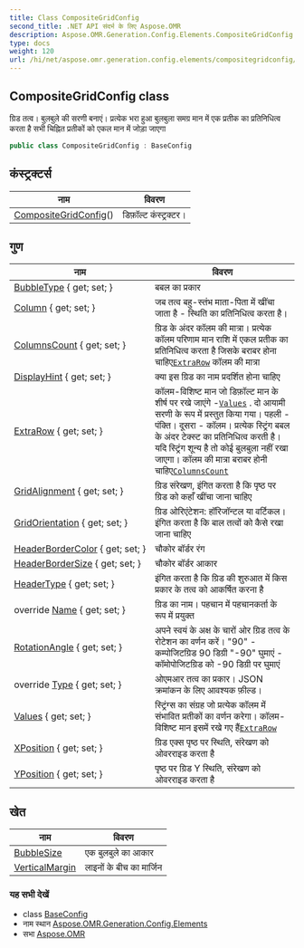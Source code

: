 ```yaml
---
title: Class CompositeGridConfig
second_title: .NET API संदर्भ के लिए Aspose.OMR
description: Aspose.OMR.Generation.Config.Elements.CompositeGridConfig कक्ष. ग्रड तत्व बुलबुले क सरण बनएं प्रत्येक भर हुआ बुलबुल समग्र मन में एक प्रतक क प्रतनधत्व करत है सभ चह्नत प्रतकं क एकल मन में जड़ जएग
type: docs
weight: 120
url: /hi/net/aspose.omr.generation.config.elements/compositegridconfig/
---
```

## CompositeGridConfig class

ग्रिड तत्व। बुलबुले की सरणी बनाएं। प्रत्येक भरा हुआ बुलबुला समग्र मान में एक प्रतीक का प्रतिनिधित्व करता है सभी चिह्नित प्रतीकों को एकल मान में जोड़ा जाएगा

```csharp
public class CompositeGridConfig : BaseConfig
```

## कंस्ट्रक्टर्स

| नाम | विवरण |
| --- | --- |
| [CompositeGridConfig](compositegridconfig/)() | डिफ़ॉल्ट कंस्ट्रक्टर। |

## गुण

| नाम | विवरण |
| --- | --- |
| [BubbleType](../../aspose.omr.generation.config.elements/compositegridconfig/bubbletype/) { get; set; } | बबल का प्रकार |
| [Column](../../aspose.omr.generation.config.elements/compositegridconfig/column/) { get; set; } | जब तत्व बहु-स्तंभ माता-पिता में खींचा जाता है - स्थिति का प्रतिनिधित्व करता है। |
| [ColumnsCount](../../aspose.omr.generation.config.elements/compositegridconfig/columnscount/) { get; set; } | ग्रिड के अंदर कॉलम की मात्रा। प्रत्येक कॉलम परिणाम मान राशि में एकल प्रतीक का प्रतिनिधित्व करता है जिसके बराबर होना चाहिए[`ExtraRow`](./extrarow/) कॉलम की मात्रा |
| [DisplayHint](../../aspose.omr.generation.config.elements/compositegridconfig/displayhint/) { get; set; } | क्या इस ग्रिड का नाम प्रदर्शित होना चाहिए |
| [ExtraRow](../../aspose.omr.generation.config.elements/compositegridconfig/extrarow/) { get; set; } | कॉलम-विशिष्ट मान जो डिफ़ॉल्ट मान के शीर्ष पर रखे जाएंगे -[`Values`](./values/) . दो आयामी सरणी के रूप में प्रस्तुत किया गया। पहली - पंक्ति। दूसरा - कॉलम। प्रत्येक स्ट्रिंग बबल के अंदर टेक्स्ट का प्रतिनिधित्व करती है। यदि स्ट्रिंग शून्य है तो कोई बुलबुला नहीं रखा जाएगा। कॉलम की मात्रा बराबर होनी चाहिए[`ColumnsCount`](./columnscount/) |
| [GridAlignment](../../aspose.omr.generation.config.elements/compositegridconfig/gridalignment/) { get; set; } | ग्रिड संरेखण, इंगित करता है कि पृष्ठ पर ग्रिड को कहाँ खींचा जाना चाहिए |
| [GridOrientation](../../aspose.omr.generation.config.elements/compositegridconfig/gridorientation/) { get; set; } | ग्रिड ओरिएंटेशन: हॉरिजॉन्टल या वर्टिकल। इंगित करता है कि बाल तत्वों को कैसे रखा जाना चाहिए |
| [HeaderBorderColor](../../aspose.omr.generation.config.elements/compositegridconfig/headerbordercolor/) { get; set; } | चौकोर बॉर्डर रंग |
| [HeaderBorderSize](../../aspose.omr.generation.config.elements/compositegridconfig/headerbordersize/) { get; set; } | चौकोर बॉर्डर आकार |
| [HeaderType](../../aspose.omr.generation.config.elements/compositegridconfig/headertype/) { get; set; } | इंगित करता है कि ग्रिड की शुरुआत में किस प्रकार के तत्व को आकर्षित करना है |
| override [Name](../../aspose.omr.generation.config.elements/compositegridconfig/name/) { get; set; } | ग्रिड का नाम। पहचान में पहचानकर्ता के रूप में प्रयुक्त |
| [RotationAngle](../../aspose.omr.generation.config.elements/compositegridconfig/rotationangle/) { get; set; } | अपने स्वयं के अक्ष के चारों ओर ग्रिड तत्व के रोटेशन का वर्णन करें। "90" - कम्पोजिटग्रिड 90 डिग्री "-90" घुमाएं - कॉमोपोजिटग्रिड को -90 डिग्री पर घुमाएं |
| override [Type](../../aspose.omr.generation.config.elements/compositegridconfig/type/) { get; set; } | ओएमआर तत्व का प्रकार। JSON क्रमांकन के लिए आवश्यक फ़ील्ड। |
| [Values](../../aspose.omr.generation.config.elements/compositegridconfig/values/) { get; set; } | स्ट्रिंग्स का संग्रह जो प्रत्येक कॉलम में संभावित प्रतीकों का वर्णन करेगा। कॉलम-विशिष्ट मान इसमें रखे गए हैं[`ExtraRow`](./extrarow/) |
| [XPosition](../../aspose.omr.generation.config.elements/compositegridconfig/xposition/) { get; set; } | ग्रिड एक्स पृष्ठ पर स्थिति, संरेखण को ओवरराइड करता है |
| [YPosition](../../aspose.omr.generation.config.elements/compositegridconfig/yposition/) { get; set; } | पृष्ठ पर ग्रिड Y स्थिति, संरेखण को ओवरराइड करता है |

## खेत

| नाम | विवरण |
| --- | --- |
| [BubbleSize](../../aspose.omr.generation.config.elements/compositegridconfig/bubblesize/) | एक बुलबुले का आकार |
| [VerticalMargin](../../aspose.omr.generation.config.elements/compositegridconfig/verticalmargin/) | लाइनों के बीच का मार्जिन |

### यह सभी देखें

* class [BaseConfig](../../aspose.omr.generation.config/baseconfig/)
* नाम स्थान [Aspose.OMR.Generation.Config.Elements](../../aspose.omr.generation.config.elements/)
* सभा [Aspose.OMR](../../)


